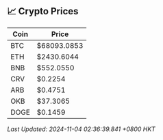 ## 📈 Crypto Prices

| Coin | Price |
| ---- | ----- |
| BTC | $68093.0853 |
| ETH | $2430.6044 |
| BNB | $552.0550 |
| CRV | $0.2254 |
| ARB | $0.4751 |
| OKB | $37.3065 |
| DOGE | $0.1459 |

_Last Updated: 2024-11-04 02:36:39.841 +0800 HKT_